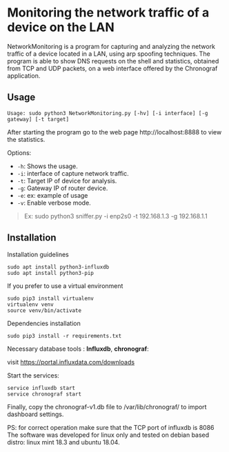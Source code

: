 
# Monitoring the network traffic of a device on the LAN

NetworkMonitoring is a program for capturing and analyzing the network traffic of a device located in a LAN, using arp spoofing techniques.
The program is able to show DNS requests on the shell and statistics, obtained from TCP and UDP packets, on a web interface offered by the Chronograf application.

## Usage

```
Usage: sudo python3 NetworkMonitoring.py [-hv] [-i interface] [-g gateway] [-t target] 
```

After starting the program go to the web page http://localhost:8888 to view the statistics.

Options:

- `-h`: Shows the usage.
- `-i`: interface of capture network traffic.
- `-t`: Target IP of device for analysis.
- `-g`: Gateway IP of router device.
- `-e`: ex: example of usage
- `-v`: Enable verbose mode.

> Ex: sudo python3 sniffer.py -i enp2s0 -t 192.168.1.3 -g 192.168.1.1

## Installation

 Installation guidelines


```
sudo apt install python3-influxdb 
sudo apt install python3-pip 
```

If you prefer to use a virtual environment


```
sudo pip3 install virtualenv 
virtualenv venv
source venv/bin/activate
```

Dependencies installation


```
sudo pip3 install -r requirements.txt
```

Necessary database tools : **Influxdb**, **chronograf**:

visit https://portal.influxdata.com/downloads

Start the services:


```
service influxdb start
service chronograf start
```

Finally, copy the chronograf-v1.db file to /var/lib/chronograf/ to import dashboard settings.

PS: for correct operation make sure that the TCP port of influxdb is 8086
The software was developed for linux only and tested on debian based distro: 
linux mint 18.3 and ubuntu 18.04.
